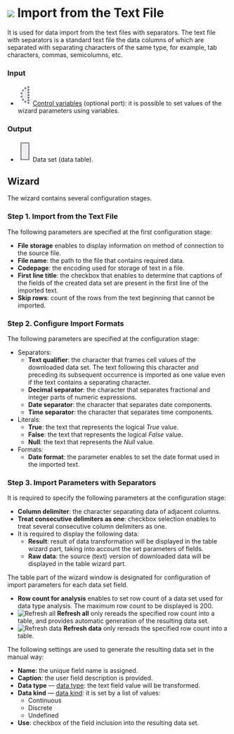# ![ ](../../images/icons/data-sources/file-txt-import_default.svg) Import from the Text File

It is used for data import from the text files with separators. The text file with separators is a standard text file the data columns of which are separated with separating characters of the same type, for example, tab characters, commas, semicolumns, etc.

### Input

* ![ ](../../images/icons/app/node/ports/inputs-optional/variable_inactive.svg) [Control variables](../../scenario/variables/control-variables.md) (optional port): it is possible to set values of the wizard parameters using variables.

### Output

* ![ ](../../images/icons/app/node/ports/inputs/table_inactive.svg) Data set (data table).

## Wizard

The wizard contains several configuration stages.

### Step 1. Import from the Text File

The following parameters are specified at the first configuration stage:

* **File storage** enables to display information on method of connection to the source file.
* **File name**: the path to the file that contains required data.
* **Codepage**: the encoding used for storage of text in a file.
* **First line title**: the checkbox that enables to determine that captions of the fields of the created data set are present in the first line of the imported text.
* **Skip rows**: count of the rows from the text beginning that cannot be imported.

### Step 2. Configure Import Formats

The following parameters are specified at the configuration stage:

* Separators:
   * **Text qualifier**: the character that frames cell values of the downloaded data set. The text following this character and preceding its subsequent occurrence is imported as one value even if the text contains a separating character.
   * **Decimal separator**: the character that separates fractional and integer parts of numeric expressions.
   * **Date separator**: the character that separates date components.
   * **Time separator**: the character that separates time components.
* Literals:
   * **True**: the text that represents the logical *True* value.
   * **False**: the text that represents the logical *False* value.
   * **Null**: the text that represents the *Null* value.
* Formats:
   * **Date format**: the parameter enables to set the date format used in the imported text.

### Step 3. Import Parameters with Separators

It is required to specify the following parameters at the configuration stage:

* **Column delimiter**: the character separating data of adjacent columns.
* **Treat consecutive delimiters as one**: checkbox selection enables to treat several consecutive column delimiters as one.
* It is required to display the following data:
   * **Result**: result of data transformation will be displayed in the table wizard part, taking into account the set parameters of fields.
   * **Raw data**: the source (text) version of downloaded data will be displayed in the table wizard part.

The table part of the wizard window is designated for configuration of import parameters for each data set field.

* **Row count for analysis** enables to set row count of a data set used for data type analysis. The maximum row count to be displayed is 200.
* ![Refresh all](../../images/icons/toolbar-controls/refresh_default.svg) **Refresh all** only rereads the specified row count into a table, and provides automatic generation of the resulting data set.
* ![Refresh data](../../images/icons/toolbar-controls/refresh-data_default.svg) **Refresh data** only rereads the specified row count into a table.

The following settings are used to generate the resulting data set in the manual way:

* **Name**: the unique field name is assigned.
* **Caption**: the user field description is provided.
* **Data type** — [data type](../../data/datatype.md): the text field value will be transformed.
* **Data kind** — [data kind](../../data/datakind.md): it is set by a list of values:
   * Continuous
   * Discrete
   * Undefined
* **Use**: checkbox of the field inclusion into the resulting data set.
